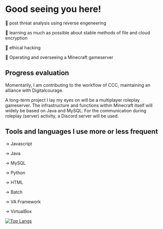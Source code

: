 # Good seeing you here!


👀 post threat analysis using reverse engeneering

🧠 learning as much as possible about stable methods of file and cloud encryption

💭 ethical hacking

💙 Operating and overseeing a Minecraft gameserver

## Progress evaluation

Momentarily, I am contributing to the workflow of CCC, maintaining an alliance with Digitalcourage.

A long-term project I lay my eyes on will be a multiplayer roleplay gameserver.
The infrastructure and functions within Minecraft itself will widely be based on Java and MySQL.
For the communication during roleplay (server) activity, a Discord server will be used.

## Tools and languages I use more or less frequent

-> Javascript

-> Java

-> MySQL

-> Python

-> HTML

-> Batch

-> VA Framework

-> VirtualBox

[![Top Langs](https://github-readme-stats.vercel.app/api/top-langs/?username=devtill2yeah&theme=dracula)](https://github.com/devtill2yeah/github-readme-stats)
